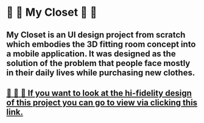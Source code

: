 # :crystal_ball: :crystal_ball: My Closet :crystal_ball: :crystal_ball:

## My Closet is an UI design project from scratch which embodies the 3D fitting room concept into a mobile application. It was designed as the solution of the problem that people face mostly in their daily lives while purchasing new clothes.

## [ :dress: :shoe: :necktie: If you want to look at the hi-fidelity design of this project you can go to view via clicking this link.](https://www.figma.com/proto/sbLJ2ZmKjAleEwcN29mRrL/Hi-Fidelity?node-id=0%3A1&scaling=min-zoom&starting-point-node-id=2%3A2)